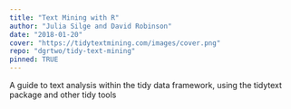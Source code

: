 ```yaml
---
title: "Text Mining with R"
author: "Julia Silge and David Robinson"
date: "2018-01-20"
cover: "https://tidytextmining.com/images/cover.png"
repo: "dgrtwo/tidy-text-mining"
pinned: TRUE
---
```


A guide to text analysis within the tidy data framework, using the tidytext package and other tidy tools

